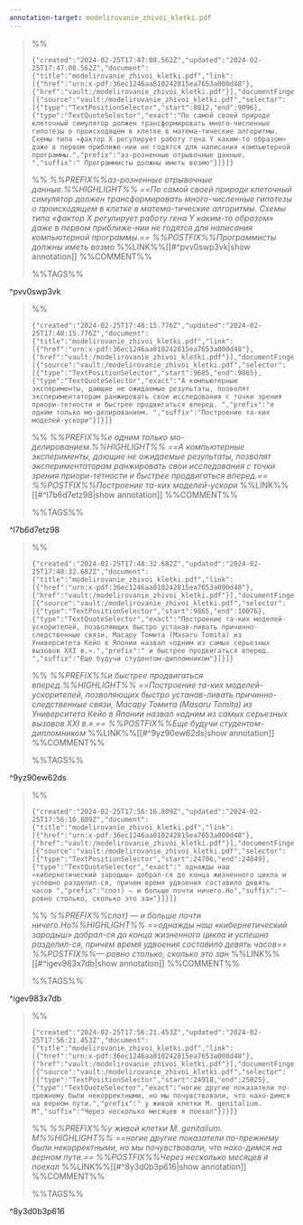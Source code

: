 ```yaml
---
annotation-target: modelirovanie_zhivoi_kletki.pdf
---
```



>%%
>```annotation-json
>{"created":"2024-02-25T17:47:08.562Z","updated":"2024-02-25T17:47:08.562Z","document":{"title":"modelirovanie_zhivoi_kletki.pdf","link":[{"href":"urn:x-pdf:36ec1246aa810242815ea7653a000d48"},{"href":"vault:/modelirovanie_zhivoi_kletki.pdf"}],"documentFingerprint":"36ec1246aa810242815ea7653a000d48"},"uri":"vault:/modelirovanie_zhivoi_kletki.pdf","target":[{"source":"vault:/modelirovanie_zhivoi_kletki.pdf","selector":[{"type":"TextPositionSelector","start":8812,"end":9096},{"type":"TextQuoteSelector","exact":"По самой своей природе клеточный симулятор должен трансформировать много-численные гипотезы о происходящем в клетке в матема-тические алгоритмы. Схемы типа «фактор Х регулирует работу гена Y каким-то образом» даже в первом приближе-нии не годятся для написания компьютерной программы.","prefix":"аз-розненные отрывочные данные. ","suffix":" Программисты должны иметь возмо"}]}]}
>```
>%%
>*%%PREFIX%%аз-розненные отрывочные данные.%%HIGHLIGHT%% ==По самой своей природе клеточный симулятор должен трансформировать много-численные гипотезы о происходящем в клетке в матема-тические алгоритмы. Схемы типа «фактор Х регулирует работу гена Y каким-то образом» даже в первом приближе-нии не годятся для написания компьютерной программы.== %%POSTFIX%%Программисты должны иметь возмо*
>%%LINK%%[[#^pvv0swp3vk|show annotation]]
>%%COMMENT%%
>
>%%TAGS%%
>
^pvv0swp3vk


>%%
>```annotation-json
>{"created":"2024-02-25T17:48:15.776Z","updated":"2024-02-25T17:48:15.776Z","document":{"title":"modelirovanie_zhivoi_kletki.pdf","link":[{"href":"urn:x-pdf:36ec1246aa810242815ea7653a000d48"},{"href":"vault:/modelirovanie_zhivoi_kletki.pdf"}],"documentFingerprint":"36ec1246aa810242815ea7653a000d48"},"uri":"vault:/modelirovanie_zhivoi_kletki.pdf","target":[{"source":"vault:/modelirovanie_zhivoi_kletki.pdf","selector":[{"type":"TextPositionSelector","start":9685,"end":9865},{"type":"TextQuoteSelector","exact":"А компьютерные эксперименты, дающие не ожидаемые результаты, позволят экспериментаторам ранжировать свои исследования с точки зрения приори-тетности и быстрее продвигаться вперед. ","prefix":"е одним только мо-делированием. ","suffix":"Построение та-ких моделей-ускори"}]}]}
>```
>%%
>*%%PREFIX%%е одним только мо-делированием.%%HIGHLIGHT%% ==А компьютерные эксперименты, дающие не ожидаемые результаты, позволят экспериментаторам ранжировать свои исследования с точки зрения приори-тетности и быстрее продвигаться вперед.== %%POSTFIX%%Построение та-ких моделей-ускори*
>%%LINK%%[[#^l7b6d7etz98|show annotation]]
>%%COMMENT%%
>
>%%TAGS%%
>
^l7b6d7etz98


>%%
>```annotation-json
>{"created":"2024-02-25T17:48:32.682Z","updated":"2024-02-25T17:48:32.682Z","document":{"title":"modelirovanie_zhivoi_kletki.pdf","link":[{"href":"urn:x-pdf:36ec1246aa810242815ea7653a000d48"},{"href":"vault:/modelirovanie_zhivoi_kletki.pdf"}],"documentFingerprint":"36ec1246aa810242815ea7653a000d48"},"uri":"vault:/modelirovanie_zhivoi_kletki.pdf","target":[{"source":"vault:/modelirovanie_zhivoi_kletki.pdf","selector":[{"type":"TextPositionSelector","start":9865,"end":10076},{"type":"TextQuoteSelector","exact":"Построение та-ких моделей-ускорителей, позволяющих быстро устанав-ливать причинно-следственные связи, Масару Томита (Masaru Tomita) из Университета Кейо в Японии назвал «одним из самых серьезных вызовов XXI в.».","prefix":" и быстрее продвигаться вперед. ","suffix":"Еще будучи студентом-дипломником"}]}]}
>```
>%%
>*%%PREFIX%%и быстрее продвигаться вперед.%%HIGHLIGHT%% ==Построение та-ких моделей-ускорителей, позволяющих быстро устанав-ливать причинно-следственные связи, Масару Томита (Masaru Tomita) из Университета Кейо в Японии назвал «одним из самых серьезных вызовов XXI в.».== %%POSTFIX%%Еще будучи студентом-дипломником*
>%%LINK%%[[#^9yz90ew62ds|show annotation]]
>%%COMMENT%%
>
>%%TAGS%%
>
^9yz90ew62ds


>%%
>```annotation-json
>{"created":"2024-02-25T17:56:16.809Z","updated":"2024-02-25T17:56:16.809Z","document":{"title":"modelirovanie_zhivoi_kletki.pdf","link":[{"href":"urn:x-pdf:36ec1246aa810242815ea7653a000d48"},{"href":"vault:/modelirovanie_zhivoi_kletki.pdf"}],"documentFingerprint":"36ec1246aa810242815ea7653a000d48"},"uri":"vault:/modelirovanie_zhivoi_kletki.pdf","target":[{"source":"vault:/modelirovanie_zhivoi_kletki.pdf","selector":[{"type":"TextPositionSelector","start":24706,"end":24849},{"type":"TextQuoteSelector","exact":" однажды наш «кибернетический зародыш» добрал-ся до конца жизненного цикла и успешно разделил-ся, причем время удвоения составило девять часов ","prefix":"слот) — и больше почти ничего.Но","suffix":"— ровно столько, сколько это зан"}]}]}
>```
>%%
>*%%PREFIX%%слот) — и больше почти ничего.Но%%HIGHLIGHT%% ==однажды наш «кибернетический зародыш» добрал-ся до конца жизненного цикла и успешно разделил-ся, причем время удвоения составило девять часов== %%POSTFIX%%— ровно столько, сколько это зан*
>%%LINK%%[[#^igev983x7db|show annotation]]
>%%COMMENT%%
>
>%%TAGS%%
>
^igev983x7db


>%%
>```annotation-json
>{"created":"2024-02-25T17:56:21.453Z","updated":"2024-02-25T17:56:21.453Z","document":{"title":"modelirovanie_zhivoi_kletki.pdf","link":[{"href":"urn:x-pdf:36ec1246aa810242815ea7653a000d48"},{"href":"vault:/modelirovanie_zhivoi_kletki.pdf"}],"documentFingerprint":"36ec1246aa810242815ea7653a000d48"},"uri":"vault:/modelirovanie_zhivoi_kletki.pdf","target":[{"source":"vault:/modelirovanie_zhivoi_kletki.pdf","selector":[{"type":"TextPositionSelector","start":24918,"end":25025},{"type":"TextQuoteSelector","exact":"ногие другие показатели по-прежнему были некорректными, но мы почувствовали, что нахо-димся на верном пути.","prefix":" у живой клетки M. genitalium. М","suffix":"Через несколько месяцев я поехал"}]}]}
>```
>%%
>*%%PREFIX%%у живой клетки M. genitalium. М%%HIGHLIGHT%% ==ногие другие показатели по-прежнему были некорректными, но мы почувствовали, что нахо-димся на верном пути.== %%POSTFIX%%Через несколько месяцев я поехал*
>%%LINK%%[[#^8y3d0b3p616|show annotation]]
>%%COMMENT%%
>
>%%TAGS%%
>
^8y3d0b3p616
